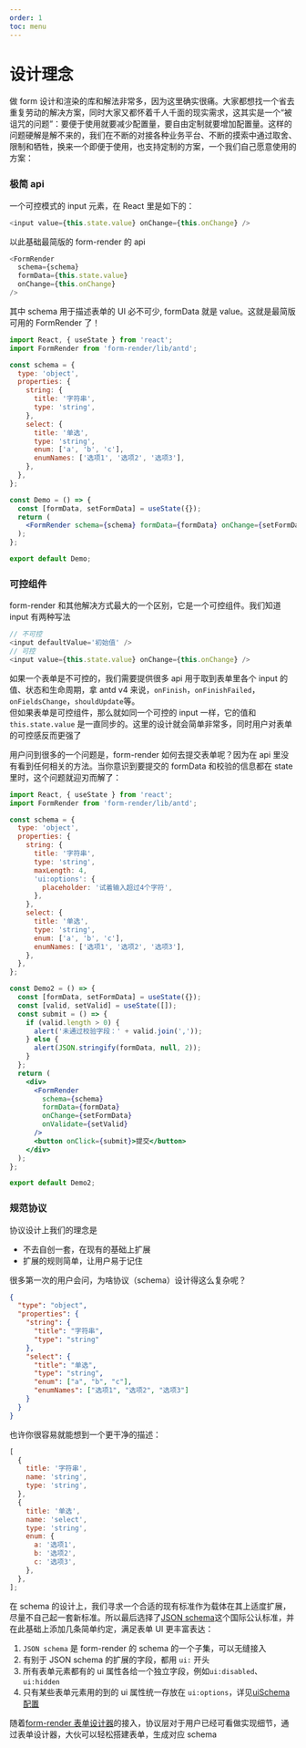 ```yaml
---
order: 1
toc: menu
---
```


# 设计理念

做 form 设计和渲染的库和解法非常多，因为这里确实很痛。大家都想找一个省去重复劳动的解决方案，同时大家又都怀着千人千面的现实需求，这其实是一个“被诅咒的问题”：要便于使用就要减少配置量，要自由定制就要增加配置量。这样的问题硬解是解不来的，我们在不断的对接各种业务平台、不断的摸索中通过取舍、限制和牺牲，换来一个即便于使用，也支持定制的方案，一个我们自己愿意使用的方案：

### 极简 api

一个可控模式的 input 元素，在 React 里是如下的：

```js
<input value={this.state.value} onChange={this.onChange} />
```

以此基础最简版的 form-render 的 api

```js
<FormRender
  schema={schema}
  formData={this.state.value}
  onChange={this.onChange}
/>
```

其中 schema 用于描述表单的 UI 必不可少, formData 就是 value。这就是最简版可用的 FormRender 了！

```jsx
import React, { useState } from 'react';
import FormRender from 'form-render/lib/antd';

const schema = {
  type: 'object',
  properties: {
    string: {
      title: '字符串',
      type: 'string',
    },
    select: {
      title: '单选',
      type: 'string',
      enum: ['a', 'b', 'c'],
      enumNames: ['选项1', '选项2', '选项3'],
    },
  },
};

const Demo = () => {
  const [formData, setFormData] = useState({});
  return (
    <FormRender schema={schema} formData={formData} onChange={setFormData} />
  );
};

export default Demo;
```

### 可控组件

form-render 和其他解决方式最大的一个区别，它是一个可控组件。我们知道 input 有两种写法

```js
// 不可控
<input defaultValue='初始值' />
// 可控
<input value={this.state.value} onChange={this.onChange} />
```

如果一个表单是不可控的，我们需要提供很多 api 用于取到表单里各个 input 的值、状态和生命周期，拿 antd v4 来说，`onFinish`，`onFinishFailed`，`onFieldsChange`，`shouldUpdate`等。  
但如果表单是可控组件，那么就如同一个可控的 input 一样，它的值和 `this.state.value` 是一直同步的。这里的设计就会简单非常多，同时用户对表单的可控感反而更强了

用户问到很多的一个问题是，form-render 如何去提交表单呢？因为在 api 里没有看到任何相关的方法。当你意识到要提交的 formData 和校验的信息都在 state 里时，这个问题就迎刃而解了：

```jsx
import React, { useState } from 'react';
import FormRender from 'form-render/lib/antd';

const schema = {
  type: 'object',
  properties: {
    string: {
      title: '字符串',
      type: 'string',
      maxLength: 4,
      'ui:options': {
        placeholder: '试着输入超过4个字符',
      },
    },
    select: {
      title: '单选',
      type: 'string',
      enum: ['a', 'b', 'c'],
      enumNames: ['选项1', '选项2', '选项3'],
    },
  },
};

const Demo2 = () => {
  const [formData, setFormData] = useState({});
  const [valid, setValid] = useState([]);
  const submit = () => {
    if (valid.length > 0) {
      alert('未通过校验字段：' + valid.join(','));
    } else {
      alert(JSON.stringify(formData, null, 2));
    }
  };
  return (
    <div>
      <FormRender
        schema={schema}
        formData={formData}
        onChange={setFormData}
        onValidate={setValid}
      />
      <button onClick={submit}>提交</button>
    </div>
  );
};

export default Demo2;
```

### 规范协议

协议设计上我们的理念是

- 不去自创一套，在现有的基础上扩展
- 扩展的规则简单，让用户易于记住

很多第一次的用户会问，为啥协议（schema）设计得这么复杂呢？

```json
{
  "type": "object",
  "properties": {
    "string": {
      "title": "字符串",
      "type": "string"
    },
    "select": {
      "title": "单选",
      "type": "string",
      "enum": ["a", "b", "c"],
      "enumNames": ["选项1", "选项2", "选项3"]
    }
  }
}
```

也许你很容易就能想到一个更干净的描述：

```js
[
  {
    title: '字符串',
    name: 'string',
    type: 'string',
  },
  {
    title: '单选',
    name: 'select',
    type: 'string',
    enum: {
      a: '选项1',
      b: '选项2',
      c: '选项3',
    },
  },
];
```

在 schema 的设计上，我们寻求一个合适的现有标准作为载体在其上适度扩展，尽量不自己起一套新标准。所以最后选择了[JSON schema](https://json-schema.org/understanding-json-schema/)这个国际公认标准，并在此基础上添加几条简单约定，满足表单 UI 更丰富表达：

1. `JSON schema` 是 form-render 的 schema 的一个子集，可以无缝接入
2. 有别于 JSON schema 的扩展的字段，都用 `ui:` 开头
3. 所有表单元素都有的 ui 属性各给一个独立字段，例如`ui:disabled`、`ui:hidden`
4. 只有某些表单元素用的到的 ui 属性统一存放在 `ui:options`，详见[uiSchema 配置](/docs/config/uiSchema.md)

随着[form-render 表单设计器](https://form-render.github.io/schema-generator/)的接入，协议层对于用户已经可看做实现细节，通过表单设计器，大伙可以轻松搭建表单，生成对应 schema

<code src='./reset.jsx' className='hidden' />
